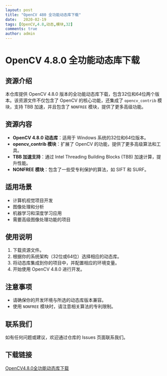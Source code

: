 ```yaml
---
layout: post
title: "OpenCV 480 全功能动态库下载"
date:   2020-02-19
tags: [OpenCV,4.8,动态,模块,32]
comments: true
author: admin
---
```

# OpenCV 4.8.0 全功能动态库下载

## 资源介绍

本仓库提供 OpenCV 4.8.0 版本的全功能动态库下载，包含32位和64位两个版本。该资源文件不仅包含了 OpenCV 的核心功能，还集成了 `opencv_contrib` 模块，支持 TBB 加速，并且包含了 `NONFREE` 模块，提供了更多高级功能。

## 资源内容

- **OpenCV 4.8.0 动态库**：适用于 Windows 系统的32位和64位版本。
- **opencv_contrib 模块**：扩展了 OpenCV 的功能，提供了更多高级算法和工具。
- **TBB 加速支持**：通过 Intel Threading Building Blocks (TBB) 加速计算，提升性能。
- **NONFREE 模块**：包含了一些受专利保护的算法，如 SIFT 和 SURF。

## 适用场景

- 计算机视觉项目开发
- 图像处理和分析
- 机器学习和深度学习应用
- 需要高级图像处理功能的项目

## 使用说明

1. 下载资源文件。
2. 根据你的系统架构（32位或64位）选择相应的动态库。
3. 将动态库集成到你的项目中，并配置相应的环境变量。
4. 开始使用 OpenCV 4.8.0 进行开发。

## 注意事项

- 请确保你的开发环境与所选的动态库版本兼容。
- 使用 `NONFREE` 模块时，请注意相关算法的专利限制。

## 联系我们

如有任何问题或建议，欢迎通过仓库的 Issues 页面联系我们。

## 下载链接

[OpenCV4.8.0全功能动态库下载](https://pan.quark.cn/s/a960283383aa)